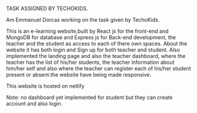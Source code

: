 TASK ASSIGNED BY TECHOKIDS.

Am Emmanuel Dorcas working on the task given by TechoKids.

This is an e-learning website,built by React js for the front-end and MongoDB for database and Express js for Back-end development, the teacher and the student as access to each of there own spaces. About the website it has both login and Sign up for both teacher and student. Also implemented the landing page and also the teacher dashboard, where the teacher has the list of his/her students, the teacher information about him/her self and also where the teacher can register each of his/her student present or absent.the website have being made responsive.

This website is hosted on netlify

Note: no dashboard yet implemented for student but they can create account and also login.